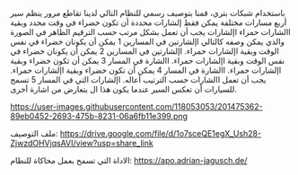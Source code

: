 

باستخدام شبكات بتري، قمنا بتوصيف رسمي للنظام التالي
لدينا تقاطع مرور ينظم سير أربع مسارات مختلفة
يمكن فقط إلشارات محددة أن تكون خضراء في وقت محدد وبقية االشارات حمراء اإلشارات
يجب أن تعمل بشكل مرتب حسب الترقيم الظاهر في الصورة والذي يمكن وصفه كالتالي
اإلشارتين في المسارين 1 يمكن أن يكونان خضراء في نفس الوقت وبقية اإلشارات حمراء.
اإلشارتين في المسارين 2 يمكن أن يكونان خضراء في نفس الوقت وبقية اإلشارات حمراء.
االشارة في المسار 3 يمكن أن تكون خضراء وبقية اإلشارات حمراء.
االشارة في المسار 4 يمكن أن تكون خضراء وبقية اإلشارات حمراء.
يجب أن تعمل االشارات حسب الترتيب أعاله.
اإلشارات التي في المسار 5 تسمح للسيارات أن تعكس السير عندما يكون هذا ال يتعارض من
اشارة أخرى.

https://user-images.githubusercontent.com/118053053/201475362-89eb0452-2693-475b-8231-06a6fb11e399.png

ملف التوصيف:
https://drive.google.com/file/d/1o7sceQE1egX_Ush28-ZjwzdOHVjqsAVI/view?usp=share_link

الاداة التي تسمح بعمل محاكاة للنظام:
https://apo.adrian-jagusch.de/
